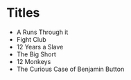 # Titles
* A Runs Through it
* Fight Club
* 12 Years a Slave
* The Big Short
* 12 Monkeys
* The Curious Case of Benjamin Button
